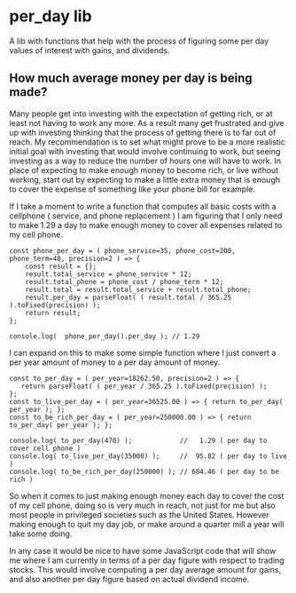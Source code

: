 # per_day lib

A lib with functions that help with the process of figuring some per day values of interest with gains, and dividends.

## How much average money per day is being made?

Many people get into investing with the expectation of getting rich, or at least not having to work any more. As a result many get frustrated and give up with investing thinking that the process of getting there is to far out of reach. My recommendation is to set what might prove to be a more realistic initial goal with investing that would involve continuing to work, but seeing investing as a way to reduce the number of hours one will have to work. In place of expecting to make enough money to become rich, or live without working, start out by expecting to make a little extra money that is enough to cover the expense of something like your phone bill for example.

If I take a moment to write a function that computes all basic costs with a cellphone \( service, and phone replacement  \) I am figuring that I only need to make 1.29 a day to make enough money to cover all expenses related to my cell phone.

```
const phone_per_day = ( phone_service=35, phone_cost=200, phone_term=48, precision=2 ) => {
    const result = {}; 
    result.total_service = phone_service * 12;
    result.total_phone = phone_cost / phone_term * 12;
    result.total = result.total_service + result.total_phone;
    result.per_day = parseFloat( ( result.total / 365.25 ).toFixed(precision) );
    return result;
};

console.log(  phone_per_day().per_day ); // 1.29
```

I can expand on this to make some simple function where I just convert a per year amount of money to a per day amount of money.

```
const to_per_day = ( per_year=18262.50, precision=2 ) => {
   return parseFloat( ( per_year / 365.25 ).toFixed(precision) );
};
const to_live_per_day = ( per_year=36525.00 ) => { return to_per_day( per_year ); };
const to_be_rich_per_day = ( per_year=250000.00 ) => { return to_per_day( per_year ); };

console.log( to_per_day(470) );            //   1.29 ( per day to cover cell phone )
console.log( to_live_per_day(35000) );     //  95.82 ( per day to live )
console.log( to_be_rich_per_day(250000) ); // 684.46 ( per day to be rich )
```

So when it comes to just making enough money each day to cover the cost of my cell phone, doing so is very much in reach, not just for me but also most people in privileged societies such as the United States. However making enough to quit my day job, or make around a quarter mill a year will take some doing. 

In any case it would be nice to have some JavaScript code that will show me where I am currently in terms of a per day figure with respect to trading stocks. This would involve computing a per day average amount for gains, and also another per day figure based on actual dividend income.



